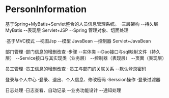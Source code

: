 # PersonInformation
基于Spring+MyBatis+Servlet整合的人员信息管理系统。
·三层架构
--持久层 MyBatis
--表现层 Servlet+JSP
--Spring 管理对象、切面处理

·基于MVC模式
--视图Jsp
--模型 JavaBean
--控制器 Servlet+JavaBean

部门管理
·部门信息的增删改查
·步骤
--实体类
--Dao接口与sql映射文件（持久层）
--Service接口与其实现类（业务层）
--控制器（表现层）
--页面（表现层）

员工管理
·员工信息的增删改查
··员工与部门的关联关系
--默认登录密码

登录与个人中心
·登录、退出、个人信息、修改密码
·Serssion操作
·登录过滤器

日志处理
·日志查看、自动记录
--业务功能设计
--通知处理
